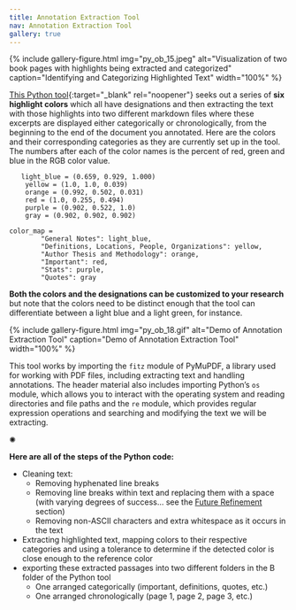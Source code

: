 ```yaml
---
title: Annotation Extraction Tool
nav: Annotation Extraction Tool
gallery: true
---
```


{% include gallery-figure.html img="py_ob_15.jpeg" alt="Visualization of two book pages with highlights being extracted and categorized" caption="Identifying and Categorizing Highlighted Text" width="100%" %}

[This Python tool](https://github.com/Scholarly-Projects/annotation_extraction){:target="_blank" rel="noopener"} seeks out a series of **six highlight colors** which all have designations and then extracting the text with those highlights into two different markdown files where these excerpts are displayed either categorically or chronologically, from the beginning to the end of the document you annotated. Here are the colors and their corresponding categories as they are currently set up in the tool. The numbers after each of the color names is the percent of red, green and blue in the RGB color value.

```
   light_blue = (0.659, 0.929, 1.000)    
    yellow = (1.0, 1.0, 0.039)            
    orange = (0.992, 0.502, 0.031)        
    red = (1.0, 0.255, 0.494)             
    purple = (0.902, 0.522, 1.0)          
    gray = (0.902, 0.902, 0.902)          

color_map = 
        "General Notes": light_blue,
        "Definitions, Locations, People, Organizations": yellow,
        "Author Thesis and Methodology": orange,
        "Important": red,
        "Stats": purple,
        "Quotes": gray
```

**Both the colors and the designations can be customized to your research** but note that the colors need to be distinct enough that the tool can differentiate between a light blue and a light green, for instance. 

{% include gallery-figure.html img="py_ob_18.gif" alt="Demo of Annotation Extraction Tool" caption="Demo of Annotation Extraction Tool" width="100%" %}

This tool works by importing the `fitz` module of PyMuPDF, a library used for working with PDF files, including extracting text and handling annotations. The header material also includes importing Python’s `os` module, which allows you to interact with the operating system and reading directories and file paths and the `re` module, which provides regular expression operations and searching and modifying the text we will be extracting. 

<div class="symbol-container">
    <p class="symbol">&#10042;</p>
</div>

**Here are all of the steps of the Python code:** 

- Cleaning text:
    - Removing hyphenated line breaks
    - Removing line breaks within text and replacing them with a space (with varying degrees of success… see the [Future Refinement](./8_appendix.html#future-refinement) section)
    - Removing non-ASCII characters and extra whitespace as it occurs in the text
- Extracting highlighted text, mapping colors to their respective categories and using a tolerance to determine if the detected color is close enough to the reference color
- exporting these extracted passages into two different folders in the B folder of the Python tool
    - One arranged categorically (important, definitions, quotes, etc.)
    - One arranged chronologically (page 1, page 2, page 3, etc.)
